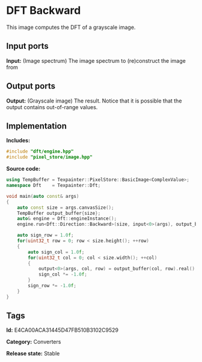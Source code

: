 # DFT Backward

This image computes the DFT of a grayscale image.

## Input ports

__Input:__ (Image spectrum) The image spectrum to (re)construct the image from

## Output ports

__Output:__ (Grayscale image) The result. Notice that it is possible that the output contains out-of-range values.

## Implementation

__Includes:__ 

```c++
#include "dft/engine.hpp"
#include "pixel_store/image.hpp"
```

__Source code:__ 

```c++
using TempBuffer = Texpainter::PixelStore::BasicImage<ComplexValue>;
namespace Dft    = Texpainter::Dft;

void main(auto const& args)
{
	auto const size = args.canvasSize();
	TempBuffer output_buffer{size};
	auto& engine = Dft::engineInstance();
	engine.run<Dft::Direction::Backward>(size, input<0>(args), output_buffer.pixels().data());

	auto sign_row = 1.0f;
	for(uint32_t row = 0; row < size.height(); ++row)
	{
		auto sign_col = 1.0f;
		for(uint32_t col = 0; col < size.width(); ++col)
		{
			output<0>(args, col, row) = output_buffer(col, row).real() * sign_col * sign_row;
			sign_col *= -1.0f;
		}
		sign_row *= -1.0f;
	}
}
```

## Tags

__Id:__ E4CA00ACA31445D47FB510B3102C9529

__Category:__ Converters

__Release state:__ Stable
